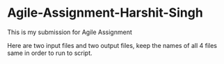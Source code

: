 # Agile-Assignment-Harshit-Singh
This is my submission for Agile Assignment

Here are two input files and two output files, keep the names of all 4 files same in order to run to script.

